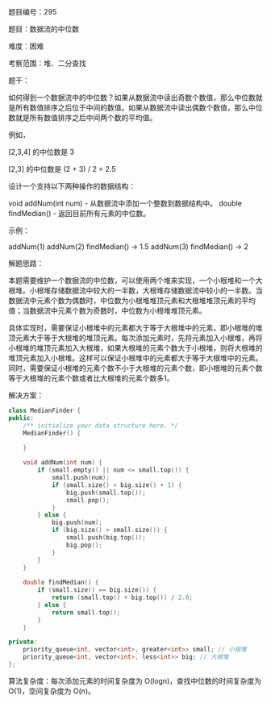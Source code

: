 题目编号：295

题目：数据流的中位数

难度：困难

考察范围：堆、二分查找

题干：

如何得到一个数据流中的中位数？如果从数据流中读出奇数个数值，那么中位数就是所有数值排序之后位于中间的数值。如果从数据流中读出偶数个数值，那么中位数就是所有数值排序之后中间两个数的平均值。

例如，

[2,3,4] 的中位数是 3

[2,3] 的中位数是 (2 + 3) / 2 = 2.5

设计一个支持以下两种操作的数据结构：

void addNum(int num) - 从数据流中添加一个整数到数据结构中。
double findMedian() - 返回目前所有元素的中位数。

示例：

addNum(1)
addNum(2)
findMedian() -> 1.5
addNum(3) 
findMedian() -> 2

解题思路：

本题需要维护一个数据流的中位数，可以使用两个堆来实现，一个小根堆和一个大根堆。小根堆存储数据流中较大的一半数，大根堆存储数据流中较小的一半数。当数据流中元素个数为偶数时，中位数为小根堆堆顶元素和大根堆堆顶元素的平均值；当数据流中元素个数为奇数时，中位数为小根堆堆顶元素。

具体实现时，需要保证小根堆中的元素都大于等于大根堆中的元素，即小根堆的堆顶元素大于等于大根堆的堆顶元素。每次添加元素时，先将元素加入小根堆，再将小根堆的堆顶元素加入大根堆，如果大根堆的元素个数大于小根堆，则将大根堆的堆顶元素加入小根堆。这样可以保证小根堆中的元素都大于等于大根堆中的元素。同时，需要保证小根堆的元素个数不小于大根堆的元素个数，即小根堆的元素个数等于大根堆的元素个数或者比大根堆的元素个数多1。

解决方案：

```cpp
class MedianFinder {
public:
    /** initialize your data structure here. */
    MedianFinder() {

    }
    
    void addNum(int num) {
        if (small.empty() || num <= small.top()) {
            small.push(num);
            if (small.size() > big.size() + 1) {
                big.push(small.top());
                small.pop();
            }
        } else {
            big.push(num);
            if (big.size() > small.size()) {
                small.push(big.top());
                big.pop();
            }
        }
    }
    
    double findMedian() {
        if (small.size() == big.size()) {
            return (small.top() + big.top()) / 2.0;
        } else {
            return small.top();
        }
    }

private:
    priority_queue<int, vector<int>, greater<int>> small; // 小根堆
    priority_queue<int, vector<int>, less<int>> big; // 大根堆
};
```

算法复杂度：每次添加元素的时间复杂度为 O(logn)，查找中位数的时间复杂度为 O(1)，空间复杂度为 O(n)。